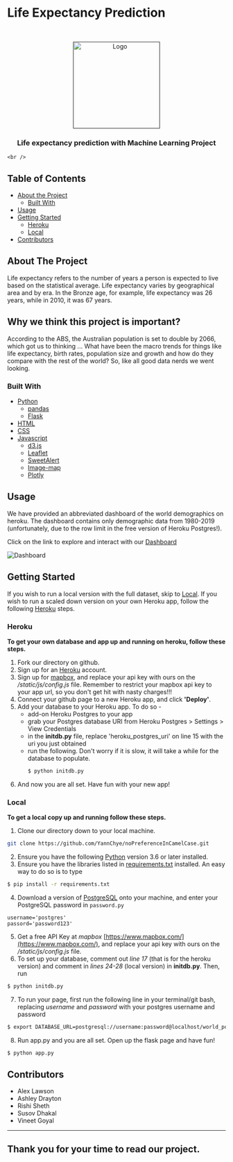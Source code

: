 # Life Expectancy Prediction 

<!---Project Logo -->
<br />
<p align="center">
  <a href=>
    <img src="static/images/2.jpg" alt="Logo" width="200" height="200">
  </a>

  <h3 align="center"> Life expectancy prediction with Machine Learning Project</h3>
  
   
    <br />
</p>
</p>


<!-- TABLE OF CONTENTS -->
## Table of Contents

* [About the Project](#about-the-project)
  * [Built With](#built-with)
* [Usage](#usage)
* [Getting Started](#getting-started)
  * [Heroku](#heroku)
  * [Local](#local)
* [Contributors](#contributors)



<!-- ABOUT THE PROJECT -->
## About The Project
Life expectancy refers to the number of years a person is expected to live based on the statistical average. Life expectancy varies by geographical area and by era. In the Bronze age, for example, life expectancy was 26 years, while in 2010, it was 67 years.

## Why we think this project is important?
According to the ABS, the Australian population is set to double by 2066, which got us to thinking ...  What have been the macro trends for things like life expectancy, birth rates, population size and growth and how do they compare with the rest of the world?  So, like all good data nerds we went looking. 


### Built With
* [Python](https://www.python.org/about/)
  * [pandas](https://pandas.pydata.org/pandas-docs/stable/getting_started/index.html)
  * [Flask](https://flask-doc.readthedocs.io/en/latest/)
* [HTML](https://developer.mozilla.org/en-US/docs/Web/HTML)
* [CSS](https://developer.mozilla.org/en-US/docs/Web/CSS#:~:text=Cascading%20Style%20Sheets%20%28CSS%29%20is%20a%20stylesheet%20language,on%20paper%2C%20in%20speech%2C%20or%20on%20other%20media.)
* [Javascript](https://developer.mozilla.org/en-US/docs/Web/javascript)
  * [d3.js](https://d3js.org/)
  * [Leaflet](https://leafletjs.com/)
  * [SweetAlert](https://sweetalert.js.org/guides/)
  * [Image-map](https://www.npmjs.com/package/image-map)
  * [Plotly](https://plotly.com/javascript/)


<!-- USAGE EXAMPLES -->
## Usage
We have provided an abbreviated dashboard of the world demographics on heroku. The dashboard contains only demographic data from 1980-2019 (unfortunately, due to the row limit in the free version of Heroku Postgres!).

Click on the link to explore and interact with our [Dashboard](https://world-demographics.herokuapp.com)

![Dashboard](/static/images/dashboard.gif)

<!-- GETTING STARTED -->
## Getting Started
If you wish to run a local version with the full dataset, skip to [Local](#local). If you wish to run a scaled down version on your own Heroku app, follow the following [Heroku](#heroku) steps.

### Heroku
**To get your own database and app up and running on heroku, follow these steps.**
1. Fork our directory on github.
2. Sign up for an [Heroku](https://www.heroku.com/) account.
3. Sign up for [mapbox](https://www.mapbox.com/), and replace your api key with ours on the _/static/js/config.js_ file. Remember to restrict your mapbox api key to your app url, so you don't get hit with nasty charges!!!
4. Connect your github page to a new Heroku app, and click **'Deploy'**.
5. Add your database to your Heroku app. To do so - 
    * add-on Heroku Postgres to your app
    * grab your Postgres database URI from Heroku Postgres > Settings > View Credentials
    * in the **initdb.py** file, replace 'heroku_postgres_uri' on line 15 with the uri you just obtained
    * run the following. Don't worry if it is slow, it will take a while for the database to populate.
      ```sh
      $ python initdb.py
      ```
6. And now you are all set. Have fun with your new app!

### Local
**To get a local copy up and running follow these steps.**
1. Clone our directory down to your local machine.
```sh
git clone https://github.com/YannChye/noPreferenceInCamelCase.git
```
2. Ensure you have the following [Python](https://www.python.org/downloads/) version 3.6 or later installed.
3. Ensure you have the libraries listed in [requirements.txt](requirements.txt) installed. An easy way to do so is to type
  ```sh
  $ pip install -r requirements.txt
  ```
4. Download a version of [PostgreSQL](https://www.postgresql.org/download/) onto your machine, and enter your PostgreSQL password in `password.py`
```PY
username='postgres'
passord='password123'
```
5. Get a free API Key at _mapbox_ [https://www.mapbox.com/](https://www.mapbox.com/), and replace your api key with ours on the _/static/js/config.js_ file.
6. To set up your database, comment out _line 17_ (that is for the heroku version) and comment in _lines 24-28_ (local version) in **initdb.py**. Then, run    
```sh
$ python initdb.py
```
7. To run your page, first run the following line in your terminal/git bash, replacing _username_ and _password_ with your postgres username and password
```sh
$ export DATABASE_URL=postgresql://username:password@localhost/world_population
```
8. Run app.py and you are all set. Open up the flask page and have fun!
```sh
$ python app.py
```

<!-- CONTRIBUTORS -->
## Contributors

* Alex Lawson
* Ashley Drayton
* Rishi Sheth
* Susov Dhakal
* Vineet Goyal

***




## Thank you for your time to read our project.